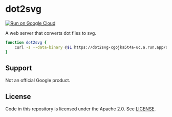 # dot2svg

[![Run on Google Cloud](https://storage.googleapis.com/cloudrun/button.svg)](https://console.cloud.google.com/cloudshell/editor?shellonly=true&cloudshell_image=gcr.io/cloudrun/button&cloudshell_git_repo=https://github.com/broady/dot2svg.git)

A web server that converts dot files to svg.

```bash
function dot2svg {
    curl -s --data-binary @$1 https://dot2svg-cgojka5t4a-uc.a.run.app/dot2svg > ${1%.dot}.svg;
}
```

## Support

Not an official Google product.

## License

Code in this repository is licensed under the Apache 2.0. See [LICENSE](LICENSE).